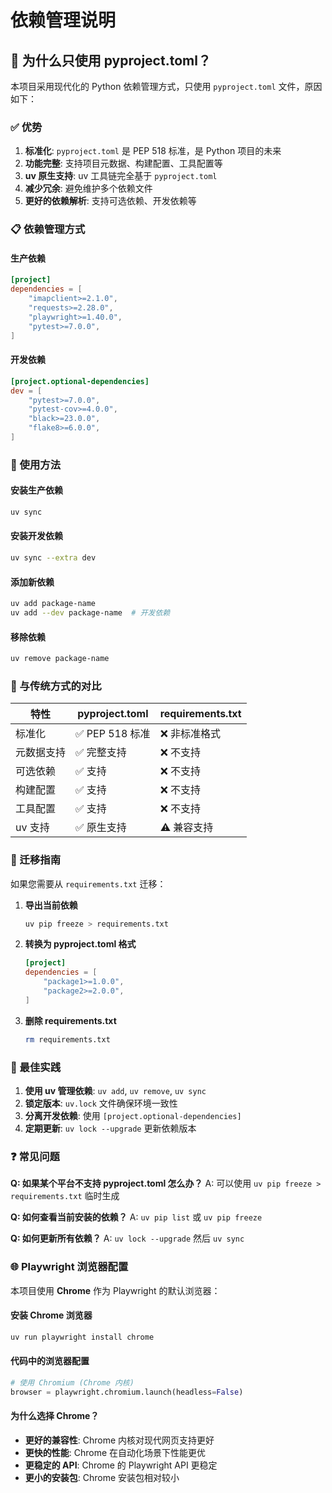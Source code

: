 # 依赖管理说明

## 🎯 为什么只使用 pyproject.toml？

本项目采用现代化的 Python 依赖管理方式，只使用 `pyproject.toml` 文件，原因如下：

### ✅ 优势

1. **标准化**: `pyproject.toml` 是 PEP 518 标准，是 Python 项目的未来
2. **功能完整**: 支持项目元数据、构建配置、工具配置等
3. **uv 原生支持**: uv 工具链完全基于 `pyproject.toml`
4. **减少冗余**: 避免维护多个依赖文件
5. **更好的依赖解析**: 支持可选依赖、开发依赖等

### 📋 依赖管理方式

#### 生产依赖
```toml
[project]
dependencies = [
    "imapclient>=2.1.0",
    "requests>=2.28.0",
    "playwright>=1.40.0",
    "pytest>=7.0.0",
]
```

#### 开发依赖
```toml
[project.optional-dependencies]
dev = [
    "pytest>=7.0.0",
    "pytest-cov>=4.0.0",
    "black>=23.0.0",
    "flake8>=6.0.0",
]
```

### 🚀 使用方法

#### 安装生产依赖
```bash
uv sync
```

#### 安装开发依赖
```bash
uv sync --extra dev
```

#### 添加新依赖
```bash
uv add package-name
uv add --dev package-name  # 开发依赖
```

#### 移除依赖
```bash
uv remove package-name
```

### 🔄 与传统方式的对比

| 特性 | pyproject.toml | requirements.txt |
|------|----------------|------------------|
| 标准化 | ✅ PEP 518 标准 | ❌ 非标准格式 |
| 元数据支持 | ✅ 完整支持 | ❌ 不支持 |
| 可选依赖 | ✅ 支持 | ❌ 不支持 |
| 构建配置 | ✅ 支持 | ❌ 不支持 |
| 工具配置 | ✅ 支持 | ❌ 不支持 |
| uv 支持 | ✅ 原生支持 | ⚠️ 兼容支持 |

### 📝 迁移指南

如果您需要从 `requirements.txt` 迁移：

1. **导出当前依赖**
   ```bash
   uv pip freeze > requirements.txt
   ```

2. **转换为 pyproject.toml 格式**
   ```toml
   [project]
   dependencies = [
       "package1>=1.0.0",
       "package2>=2.0.0",
   ]
   ```

3. **删除 requirements.txt**
   ```bash
   rm requirements.txt
   ```

### 🎯 最佳实践

1. **使用 uv 管理依赖**: `uv add`, `uv remove`, `uv sync`
2. **锁定版本**: `uv.lock` 文件确保环境一致性
3. **分离开发依赖**: 使用 `[project.optional-dependencies]`
4. **定期更新**: `uv lock --upgrade` 更新依赖版本

### ❓ 常见问题

**Q: 如果某个平台不支持 pyproject.toml 怎么办？**
A: 可以使用 `uv pip freeze > requirements.txt` 临时生成

**Q: 如何查看当前安装的依赖？**
A: `uv pip list` 或 `uv pip freeze`

**Q: 如何更新所有依赖？**
A: `uv lock --upgrade` 然后 `uv sync`

### 🌐 Playwright 浏览器配置

本项目使用 **Chrome** 作为 Playwright 的默认浏览器：

#### 安装 Chrome 浏览器
```bash
uv run playwright install chrome
```

#### 代码中的浏览器配置
```python
# 使用 Chromium (Chrome 内核)
browser = playwright.chromium.launch(headless=False)
```

#### 为什么选择 Chrome？
- **更好的兼容性**: Chrome 内核对现代网页支持更好
- **更快的性能**: Chrome 在自动化场景下性能更优
- **更稳定的 API**: Chrome 的 Playwright API 更稳定
- **更小的安装包**: Chrome 安装包相对较小 